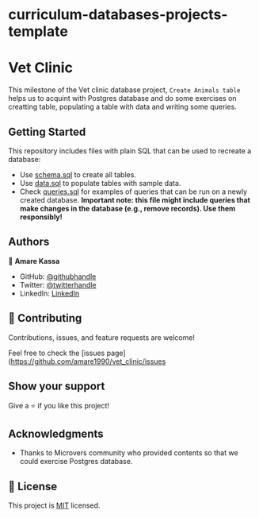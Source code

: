 # curriculum-databases-projects-template

# Vet Clinic
This milestone of the Vet clinic database project, `Create Animals table` helps us to acquint with Postgres database and do some exercises on creatting table, populating a table with data and writing some queries. 


## Getting Started

This repository includes files with plain SQL that can be used to recreate a database:

- Use [schema.sql](./schema.sql) to create all tables.
- Use [data.sql](./data.sql) to populate tables with sample data.
- Check [queries.sql](./queries.sql) for examples of queries that can be run on a newly created database. **Important note: this file might include queries that make changes in the database (e.g., remove records). Use them responsibly!**


## Authors

👤 **Amare Kassa**

- GitHub: [@githubhandle](https://github.com/amare1990)
- Twitter: [@twitterhandle](https://twitter.com/@amaremek)
- LinkedIn: [LinkedIn](https://linkedin.com/in/amaremek)


## 🤝 Contributing

Contributions, issues, and feature requests are welcome!

Feel free to check the [issues page](https://github.com/amare1990/vet_clinic/issues

## Show your support

Give a ⭐️ if you like this project!

## Acknowledgments

- Thanks to Microvers community who provided contents so that we could exercise Postgres database.

## 📝 License

This project is [MIT](https://github.com/amare1990/vet_clinic./MIT.md) licensed.
